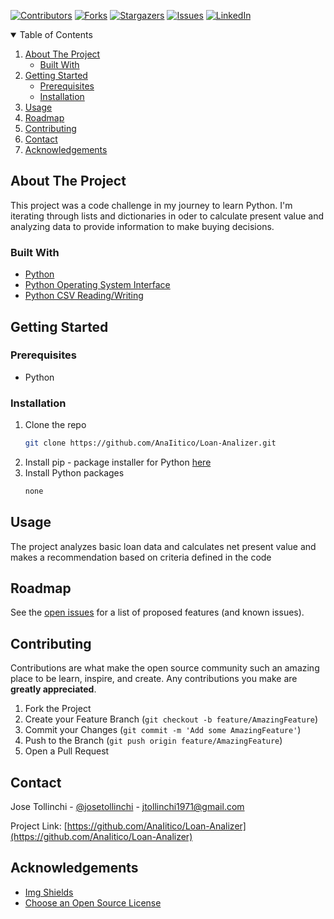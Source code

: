 


<!-- Find and Replace All [repo_name] -->
<!-- Replace [product-screenshot] [product-url] -->
<!-- Other Badgets https://naereen.github.io/badges/ -->
[![Contributors][contributors-shield]][contributors-url]
[![Forks][forks-shield]][forks-url]
[![Stargazers][stars-shield]][stars-url]
[![Issues][issues-shield]][issues-url]
[![LinkedIn][linkedin-shield]][linkedin-url]
<!-- [![License][license-shield]][license-url] -->


<!-- TABLE OF CONTENTS -->
<details open="open">
  <summary>Table of Contents</summary>
  <ol>
    <li>
      <a href="#about-the-project">About The Project</a>
      <ul>
        <li><a href="#built-with">Built With</a></li>
      </ul>
    </li>
    <li>
      <a href="#getting-started">Getting Started</a>
      <ul>
        <li><a href="#prerequisites">Prerequisites</a></li>
        <li><a href="#installation">Installation</a></li>
      </ul>
    </li>
    <li><a href="#usage">Usage</a></li>
    <li><a href="#roadmap">Roadmap</a></li>
    <li><a href="#contributing">Contributing</a></li>
	<!-- <li><a href="#license">License</a></li> -->
    <li><a href="#contact">Contact</a></li>
    <li><a href="#acknowledgements">Acknowledgements</a></li>
  </ol>
</details>

<!-- ABOUT THE PROJECT -->
## About The Project

This project was a code challenge in my journey to learn Python. I'm iterating through lists and dictionaries in oder to calculate present value and analyzing data to provide information to make buying decisions.

### Built With

<!-- This section should list any major frameworks that you built your project using. Leave any add-ons/plugins for the acknowledgements section. Here are a few examples. -->

* [Python](https://www.python.org/)
* [Python Operating System Interface](https://docs.python.org/3/library/os.html?highlight=os#module-os)
* [Python CSV Reading/Writing](https://docs.python.org/3/library/csv.html)

<!-- GETTING STARTED -->
## Getting Started

<!-- This is an example of how you may give instructions on setting up your project locally. To get a local copy up and running follow these simple example steps. -->

### Prerequisites

<!-- This is an example of how to list things you need to use the software and how to install them. -->
* Python

### Installation

1. Clone the repo
   ```sh
   git clone https://github.com/AnaIitico/Loan-Analizer.git
   ```
2. Install pip - package installer for Python
   [here](https://pip.pypa.io/en/stable/installation/)
3. Install Python packages
   ```sh
   none
   ```

<!-- USAGE EXAMPLES -->
## Usage

<!-- Use this space to show useful examples of how a project can be used. Additional screenshots, code examples and demos work well in this space. You may also link to more resources. -->
The project analyzes basic loan data and calculates net present value and makes a recommendation based on criteria defined in the code

<!-- ROADMAP -->
## Roadmap

See the [open issues](https://github.com/AnaIitico/Loan-Analizer/issues) for a list of proposed features (and known issues).

<!-- CONTRIBUTING -->
## Contributing

Contributions are what make the open source community such an amazing place to be learn, inspire, and create. Any contributions you make are **greatly appreciated**.

1. Fork the Project
2. Create your Feature Branch (`git checkout -b feature/AmazingFeature`)
3. Commit your Changes (`git commit -m 'Add some AmazingFeature'`)
4. Push to the Branch (`git push origin feature/AmazingFeature`)
5. Open a Pull Request

<!-- LICENSE -->
<!-- ## License

Distributed under the MIT License. See `LICENSE` for more information.
 -->

<!-- CONTACT -->
## Contact

Jose Tollinchi - [@josetollinchi][linkedin-url] - jtollinchi1971@gmail.com

Project Link: [https://github.com/AnaIitico/Loan-Analizer](https://github.com/AnaIitico/Loan-Analizer)

<!-- ACKNOWLEDGEMENTS -->
## Acknowledgements

* [Img Shields](https://shields.io)
* [Choose an Open Source License](https://choosealicense.com)

<!-- MARKDOWN LINKS & IMAGES -->
<!-- https://www.markdownguide.org/basic-syntax/#reference-style-links -->
[contributors-shield]: https://img.shields.io/github/contributors/AnaIitico/Loan-Analizer.svg?style=for-the-badge
[contributors-url]: https://github.com/AnaIitico/Loan-Analizer/graphs/contributors
[forks-shield]: https://img.shields.io/github/forks/AnaIitico/Loan-Analizer.svg?style=for-the-badge
[forks-url]: https://github.com/AnaIitico/Loan-Analizer/network/members
[stars-shield]: https://img.shields.io/github/stars/AnaIitico/Loan-Analizer.svg?style=for-the-badge
[stars-url]: https://github.com/AnaIitico/Loan-Analizer/stargazers
[issues-shield]: https://img.shields.io/github/issues/AnaIitico/Loan-Analizer/network/members?style=for-the-badge
[issues-url]: https://github.com/AnaIitico/Loan-Analizer/issues
<!-- [license-shield]: 
[license-url]:  -->
[linkedin-shield]: https://img.shields.io/badge/-LinkedIn-black.svg?style=for-the-badge&logo=linkedin&colorB=555
[linkedin-url]: https://www.linkedin.com/in/josetollinchi/